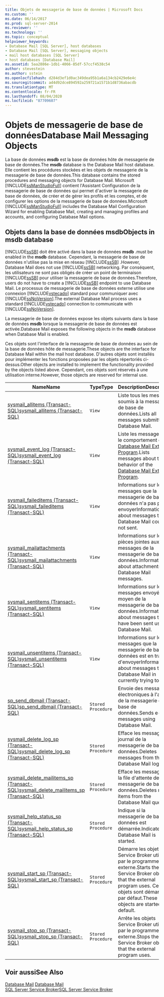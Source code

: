 ```yaml
---
title: Objets de messagerie de base de données | Microsoft Docs
ms.custom: ''
ms.date: 06/14/2017
ms.prod: sql-server-2014
ms.reviewer: ''
ms.technology: ''
ms.topic: conceptual
helpviewer_keywords:
- Database Mail [SQL Server], host databases
- Database Mail [SQL Server], messaging objects
- mail host databases [SQL Server]
- host databases [Database Mail]
ms.assetid: 5aa2886e-1db1-4066-85df-57ccf4538c54
author: stevestein
ms.author: sstein
ms.openlocfilehash: d284d3ef1d0ac349dea95b1a6a134cb2429e6e4c
ms.sourcegitcommit: ad4d92dce894592a259721a1571b1d8736abacdb
ms.translationtype: MT
ms.contentlocale: fr-FR
ms.lasthandoff: 08/04/2020
ms.locfileid: "87709607"
---
```

# <a name="database-mail-messaging-objects"></a><span data-ttu-id="a7bf5-102">Objets de messagerie de base de données</span><span class="sxs-lookup"><span data-stu-id="a7bf5-102">Database Mail Messaging Objects</span></span>
  <span data-ttu-id="a7bf5-103">La base de données **msdb** est la base de données hôte de messagerie de base de données.</span><span class="sxs-lookup"><span data-stu-id="a7bf5-103">The **msdb** database is the Database Mail host database.</span></span> <span data-ttu-id="a7bf5-104">Elle contient les procédures stockées et les objets de messagerie de la messagerie de base de données.</span><span class="sxs-lookup"><span data-stu-id="a7bf5-104">This database contains the stored procedures and messaging objects for Database Mail.</span></span> <span data-ttu-id="a7bf5-105">Microsoft [!INCLUDE[ssManStudioFull](../../includes/ssmanstudiofull-md.md)] contient l'Assistant Configuration de la messagerie de base de données qui permet d'activer la messagerie de base de données, de créer et de gérer les profils et les comptes, et de configurer les options de la messagerie de base de données.</span><span class="sxs-lookup"><span data-stu-id="a7bf5-105">Microsoft [!INCLUDE[ssManStudioFull](../../includes/ssmanstudiofull-md.md)] includes the Database Mail Configuration Wizard for enabling Database Mail, creating and managing profiles and accounts, and configuring Database Mail options.</span></span>  
  
##  <a name="objects-in-msdb-database"></a><a name="ComponentsAndConcepts"></a> <span data-ttu-id="a7bf5-106">Objets dans la base de données **msdb**</span><span class="sxs-lookup"><span data-stu-id="a7bf5-106">Objects in **msdb** database</span></span>  
 [!INCLUDE[ssSB](../../includes/sssb-md.md)] <span data-ttu-id="a7bf5-107">doit être activé dans la base de données **msdb** .</span><span class="sxs-lookup"><span data-stu-id="a7bf5-107">must be enabled in the **msdb** database.</span></span> <span data-ttu-id="a7bf5-108">Cependant, la messagerie de base de données n'utilise pas la mise en réseau [!INCLUDE[ssSB](../../includes/sssb-md.md)] .</span><span class="sxs-lookup"><span data-stu-id="a7bf5-108">However, Database Mail does not use [!INCLUDE[ssSB](../../includes/sssb-md.md)] networking.</span></span> <span data-ttu-id="a7bf5-109">Par conséquent, les utilisateurs ne sont pas obligés de créer un point de terminaison [!INCLUDE[ssSB](../../includes/sssb-md.md)] pour utiliser la messagerie de base de données.</span><span class="sxs-lookup"><span data-stu-id="a7bf5-109">Therefore, users do not have to create a [!INCLUDE[ssSB](../../includes/sssb-md.md)] endpoint to use Database Mail.</span></span> <span data-ttu-id="a7bf5-110">Le processus de messagerie de base de données externe utilise une connexion [!INCLUDE[vstecado](../../includes/vstecado-md.md)] standard pour communiquer avec [!INCLUDE[ssNoVersion](../../includes/ssnoversion-md.md)].</span><span class="sxs-lookup"><span data-stu-id="a7bf5-110">The external Database Mail process uses a standard [!INCLUDE[vstecado](../../includes/vstecado-md.md)] connection to communicate with [!INCLUDE[ssNoVersion](../../includes/ssnoversion-md.md)].</span></span>  
  
 <span data-ttu-id="a7bf5-111">La messagerie de base de données expose les objets suivants dans la base de données **msdb** lorsque la messagerie de base de données est activée.</span><span class="sxs-lookup"><span data-stu-id="a7bf5-111">Database Mail exposes the following objects in the **msdb** database when Database Mail is enabled.</span></span>  
  
 <span data-ttu-id="a7bf5-112">Ces objets sont l'interface de la messagerie de base de données au sein de la base de données hôte de messagerie.</span><span class="sxs-lookup"><span data-stu-id="a7bf5-112">These objects are the interface for Database Mail within the mail host database.</span></span> <span data-ttu-id="a7bf5-113">D'autres objets sont installés pour implémenter les fonctions proposées par les objets répertoriés ci-dessus.</span><span class="sxs-lookup"><span data-stu-id="a7bf5-113">Other objects are installed to implement the functionality provided by the objects listed above.</span></span> <span data-ttu-id="a7bf5-114">Cependant, ces objets sont réservés à une utilisation interne.</span><span class="sxs-lookup"><span data-stu-id="a7bf5-114">However, those objects are reserved for internal use.</span></span>  
  
|<span data-ttu-id="a7bf5-115">Name</span><span class="sxs-lookup"><span data-stu-id="a7bf5-115">Name</span></span>|<span data-ttu-id="a7bf5-116">Type</span><span class="sxs-lookup"><span data-stu-id="a7bf5-116">Type</span></span>|<span data-ttu-id="a7bf5-117">Description</span><span class="sxs-lookup"><span data-stu-id="a7bf5-117">Description</span></span>|  
|----------|----------|-----------------|  
|[<span data-ttu-id="a7bf5-118">sysmail_allitems &#40;Transact-SQL&#41;</span><span class="sxs-lookup"><span data-stu-id="a7bf5-118">sysmail_allitems &#40;Transact-SQL&#41;</span></span>](/sql/relational-databases/system-catalog-views/sysmail-allitems-transact-sql)|`View`|<span data-ttu-id="a7bf5-119">Liste tous les messages soumis à la messagerie de base de données.</span><span class="sxs-lookup"><span data-stu-id="a7bf5-119">Lists all messages submitted to Database Mail.</span></span>|  
|[<span data-ttu-id="a7bf5-120">sysmail_event_log &#40;Transact-SQL&#41;</span><span class="sxs-lookup"><span data-stu-id="a7bf5-120">sysmail_event_log &#40;Transact-SQL&#41;</span></span>](/sql/relational-databases/system-catalog-views/sysmail-event-log-transact-sql)|`View`|<span data-ttu-id="a7bf5-121">Liste les messages sur le comportement du [Database Mail External Program](database-mail-external-program.md).</span><span class="sxs-lookup"><span data-stu-id="a7bf5-121">Lists messages about the behavior of the [Database Mail External Program](database-mail-external-program.md).</span></span>|  
|[<span data-ttu-id="a7bf5-122">sysmail_faileditems &#40;Transact-SQL&#41;</span><span class="sxs-lookup"><span data-stu-id="a7bf5-122">sysmail_faileditems &#40;Transact-SQL&#41;</span></span>](/sql/relational-databases/system-catalog-views/sysmail-faileditems-transact-sql)|`View`|<span data-ttu-id="a7bf5-123">Informations sur les messages que la messagerie de base de données n'a pas pu envoyer</span><span class="sxs-lookup"><span data-stu-id="a7bf5-123">Information about messages that Database Mail could not sent.</span></span>|  
|[<span data-ttu-id="a7bf5-124">sysmail_mailattachments &#40;Transact-SQL&#41;</span><span class="sxs-lookup"><span data-stu-id="a7bf5-124">sysmail_mailattachments &#40;Transact-SQL&#41;</span></span>](/sql/relational-databases/system-catalog-views/sysmail-mailattachments-transact-sql)|`View`|<span data-ttu-id="a7bf5-125">Informations sur les pièces jointes aux messages de la messagerie de base de données.</span><span class="sxs-lookup"><span data-stu-id="a7bf5-125">Information about attachments to Database Mail messages.</span></span>|  
|[<span data-ttu-id="a7bf5-126">sysmail_sentitems &#40;Transact-SQL&#41;</span><span class="sxs-lookup"><span data-stu-id="a7bf5-126">sysmail_sentitems &#40;Transact-SQL&#41;</span></span>](/sql/relational-databases/system-catalog-views/sysmail-sentitems-transact-sql)|`View`|<span data-ttu-id="a7bf5-127">Informations sur les messages envoyés au moyen de la messagerie de base de données.</span><span class="sxs-lookup"><span data-stu-id="a7bf5-127">Information about messages that have been sent using Database Mail.</span></span>|  
|[<span data-ttu-id="a7bf5-128">sysmail_unsentitems &#40;Transact-SQL&#41;</span><span class="sxs-lookup"><span data-stu-id="a7bf5-128">sysmail_unsentitems &#40;Transact-SQL&#41;</span></span>](/sql/relational-databases/system-catalog-views/sysmail-unsentitems-transact-sql)|`View`|<span data-ttu-id="a7bf5-129">Informations sur les messages que la messagerie de base de données est en train d'envoyer</span><span class="sxs-lookup"><span data-stu-id="a7bf5-129">Information about messages that Database Mail in currently trying to send.</span></span>|  
|[<span data-ttu-id="a7bf5-130">sp_send_dbmail &#40;Transact-SQL&#41;</span><span class="sxs-lookup"><span data-stu-id="a7bf5-130">sp_send_dbmail &#40;Transact-SQL&#41;</span></span>](/sql/relational-databases/system-stored-procedures/sp-send-dbmail-transact-sql)|`Stored Procedure`|<span data-ttu-id="a7bf5-131">Envoie des messages électroniques à l'aide de la messagerie de base de données.</span><span class="sxs-lookup"><span data-stu-id="a7bf5-131">Sends e-mail messages using Database Mail.</span></span>|  
|[<span data-ttu-id="a7bf5-132">sysmail_delete_log_sp &#40;Transact-SQL&#41;</span><span class="sxs-lookup"><span data-stu-id="a7bf5-132">sysmail_delete_log_sp &#40;Transact-SQL&#41;</span></span>](/sql/relational-databases/system-stored-procedures/sysmail-delete-log-sp-transact-sql)|`Stored Procedure`|<span data-ttu-id="a7bf5-133">Efface les messages du journal de la messagerie de base de données.</span><span class="sxs-lookup"><span data-stu-id="a7bf5-133">Deletes messages from the Database Mail log.</span></span>|  
|[<span data-ttu-id="a7bf5-134">sysmail_delete_mailitems_sp &#40;Transact-SQL&#41;</span><span class="sxs-lookup"><span data-stu-id="a7bf5-134">sysmail_delete_mailitems_sp &#40;Transact-SQL&#41;</span></span>](/sql/relational-databases/system-stored-procedures/sysmail-delete-mailitems-sp-transact-sql)|`Stored Procedure`|<span data-ttu-id="a7bf5-135">Efface les messages de la file d'attente de la messagerie de base de données.</span><span class="sxs-lookup"><span data-stu-id="a7bf5-135">Deletes mail items from the Database Mail queue.</span></span>|  
|[<span data-ttu-id="a7bf5-136">sysmail_help_status_sp &#40;Transact-SQL&#41;</span><span class="sxs-lookup"><span data-stu-id="a7bf5-136">sysmail_help_status_sp &#40;Transact-SQL&#41;</span></span>](/sql/relational-databases/system-stored-procedures/sysmail-help-status-sp-transact-sql)|`Stored Procedure`|<span data-ttu-id="a7bf5-137">Indique si la messagerie de base de données est démarrée.</span><span class="sxs-lookup"><span data-stu-id="a7bf5-137">Indicates if Database Mail is started.</span></span>|  
|[<span data-ttu-id="a7bf5-138">sysmail_start_sp (Transact-SQL)</span><span class="sxs-lookup"><span data-stu-id="a7bf5-138">sysmail_start_sp (Transact-SQL)</span></span>](/sql/relational-databases/system-stored-procedures/sysmail-start-sp-transact-sql)|`Stored Procedure`|<span data-ttu-id="a7bf5-139">Démarre les objets Service Broker utilisés par le programme externe.</span><span class="sxs-lookup"><span data-stu-id="a7bf5-139">Starts the Service Broker objects that the external program uses.</span></span> <span data-ttu-id="a7bf5-140">Ces objets sont démarrés par défaut.</span><span class="sxs-lookup"><span data-stu-id="a7bf5-140">These objects are started by default.</span></span>|  
|[<span data-ttu-id="a7bf5-141">sysmail_stop_sp (Transact-SQL)</span><span class="sxs-lookup"><span data-stu-id="a7bf5-141">sysmail_stop_sp (Transact-SQL)</span></span>](/sql/relational-databases/system-stored-procedures/sysmail-stop-sp-transact-sql)|`Stored Procedure`|<span data-ttu-id="a7bf5-142">Arrête les objets Service Broker utilisés par le programme externe.</span><span class="sxs-lookup"><span data-stu-id="a7bf5-142">Stops the Service Broker objects that the external program uses.</span></span>|  
  

  
## <a name="see-also"></a><span data-ttu-id="a7bf5-143">Voir aussi</span><span class="sxs-lookup"><span data-stu-id="a7bf5-143">See Also</span></span>  
 <span data-ttu-id="a7bf5-144">[Database Mail](database-mail.md) </span><span class="sxs-lookup"><span data-stu-id="a7bf5-144">[Database Mail](database-mail.md) </span></span>  
 [<span data-ttu-id="a7bf5-145">SQL Server Service Broker</span><span class="sxs-lookup"><span data-stu-id="a7bf5-145">SQL Server Service Broker</span></span>](../../database-engine/configure-windows/sql-server-service-broker.md)  
  
  
